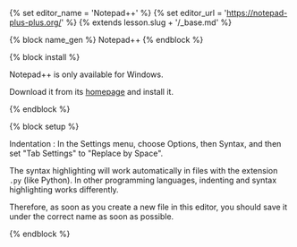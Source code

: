 {% set editor_name = 'Notepad++' %}
{% set editor_url = 'https://notepad-plus-plus.org/' %}
{% extends lesson.slug + '/_base.md' %}

{% block name_gen %} Notepad++ {% endblock %}

{% block install %}

Notepad++ is only available for Windows.

Download it from its [homepage](https://notepad-plus-plus.org/) and install it.

{% endblock %}

{% block setup %}

Indentation
:   In the Settings menu, choose Options, then Syntax,
    and then set "Tab Settings" to "Replace by Space".

The syntax highlighting will work automatically in files with the extension `.py` (like Python).
In other programming languages, indenting and syntax highlighting works differently.

Therefore, as soon as you create a new file in this editor, you should save it under the correct name as soon as possible.

{% endblock %}

